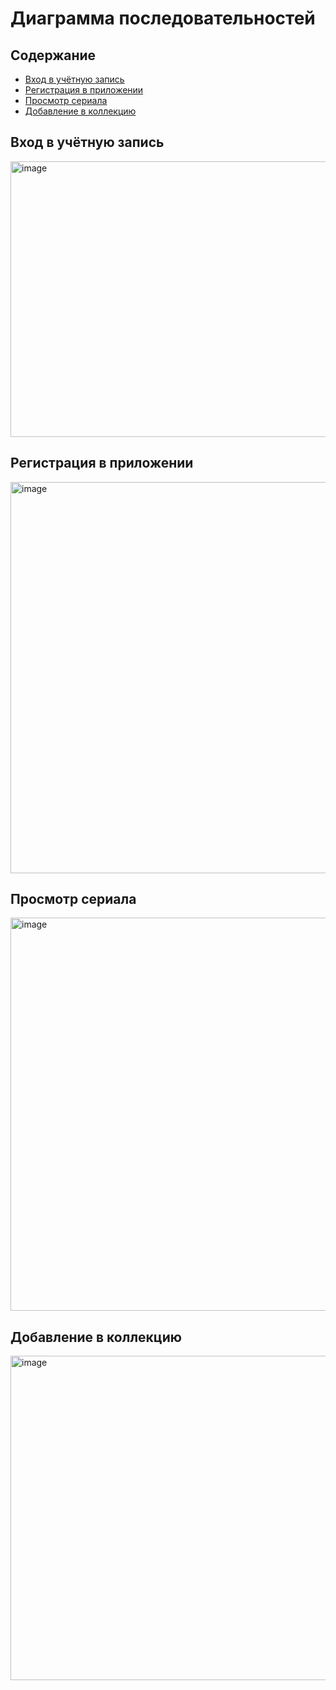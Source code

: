 # Диаграмма последовательностей

## Содержание
- [Вход в учётную запись](#вход-в-учётную-запись)
- [Регистрация в приложении](#регистрация-в-приложении)
- [Просмотр сериала](#просмотр-сериала)
- [Добавление в коллекцию](#добавление-в-коллекцию)

  
## Вход в учётную запись
<img width="623" height="441" alt="image" src="https://github.com/user-attachments/assets/a7b7af35-0971-4848-999d-783a72530547" />

## Регистрация в приложении 
<img width="879" height="626" alt="image" src="https://github.com/user-attachments/assets/997ca85d-94a4-4583-b7ef-425dd9b416d1" />

## Просмотр сериала
<img width="1041" height="629" alt="image" src="https://github.com/user-attachments/assets/b766f4e7-28c5-45cb-a9af-282894b731f6" />

## Добавление в коллекцию
<img width="918" height="519" alt="image" src="https://github.com/user-attachments/assets/b13c6218-6afd-468c-9e3e-2eb88e0bb2d9" />
